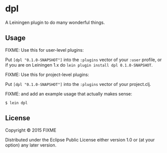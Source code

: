 # dpl

A Leiningen plugin to do many wonderful things.

## Usage

FIXME: Use this for user-level plugins:

Put `[dpl "0.1.0-SNAPSHOT"]` into the `:plugins` vector of your
`:user` profile, or if you are on Leiningen 1.x do `lein plugin install
dpl 0.1.0-SNAPSHOT`.

FIXME: Use this for project-level plugins:

Put `[dpl "0.1.0-SNAPSHOT"]` into the `:plugins` vector of your project.clj.

FIXME: and add an example usage that actually makes sense:

    $ lein dpl

## License

Copyright © 2015 FIXME

Distributed under the Eclipse Public License either version 1.0 or (at
your option) any later version.
